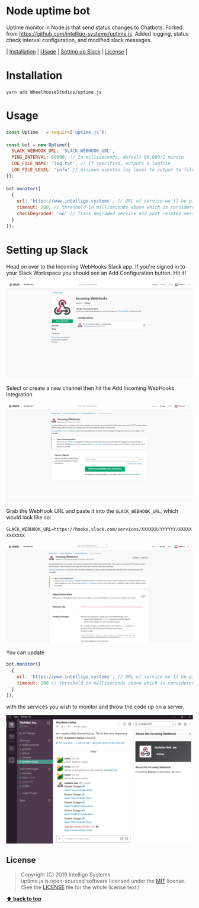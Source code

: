 # Node uptime bot

Uptime monitor in Node.js that send status changes to Chatbots.  Forked from https://github.com/intelligo-systems/uptime.js.  Added logging, status check interval configuration, and modified slack messages.


| [Installation][] | [Usage][] | [Setting up Slack][] | [License][] |

# Installation

```
yarn add WheelhouseStudios/uptime.js
```

# Usage

```js
const Uptime   = require('uptime.js');

const bot = new Uptime({
  SLACK_WEBHOOK_URL: 'SLACK_WEBHOOK_URL',
  PING_INTERVAL: 60000, // In milliseconds, default 60,000/1 minute
  LOG_FILE_NAME: 'log.txt', // If specified, outputs a logfile
  LOG_FILE_LEVEL: 'info' // minimum winston log level to output to file, default 'info'
});

bot.monitor([
  {
    url: 'https://www.intelligo.systems', // URL of service we'll be pining
    timeout: 200, // threshold in milliseconds above which is considered degraded performance
    checkDegraded: 'no' // Track degraded service and post related messages to slack
  }
]);

```

# Setting up Slack

Head on over to the Incoming WebHooks Slack app. If you're signed in to your Slack Workspace you should see an Add Configuration button. Hit it!

![screenshot](https://raw.githubusercontent.com/WheelhouseStudios/uptime.js/master/.github/image1.png)

Select or create a new channel then hit the Add Incoming WebHooks integration

![screenshot](https://raw.githubusercontent.com/WheelhouseStudios/uptime.js/master/.github/image2.png)

Grab the WebHook URL and paste it into the `SLACK_WEBHOOK_URL`, which would look like so:

`SLACK_WEBHOOK_URL=https://hooks.slack.com/services/XXXXXX/YYYYYY/XXXXXXXXXXXX`

![screenshot](https://raw.githubusercontent.com/WheelhouseStudios/uptime.js/master/.github/image3.png)

You can update 

```js
bot.monitor([
  {
    url: 'https://www.intelligo.systems', // URL of service we'll be pining
    timeout: 200 // threshold in milliseconds above which is considered degraded performance
  }
]);
``` 
with the services you wish to monitor and throw the code up on a server.

![screenshot](https://raw.githubusercontent.com/WheelhouseStudios/uptime.js/master/.github/image4.png)

## License

> Copyright (C) 2019 Intelligo Systems.  
> uptime.js is open-sourced software licensed under the [MIT](https://opensource.org/licenses/MIT) license.  
> (See the [LICENSE](https://github.com/WheelhouseStudios/uptime.js/blob/master/LICENSE) file for the whole license text.)

**[⬆ back to top](#node-uptime-bot)**

[Installation]:#installation
[Usage]:#usage
[Setting up Slack]:#setting-up-slack
[Contributors]:#contributors
[License]:#license

